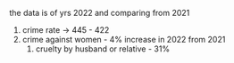 the data is of yrs 2022 and comparing from 2021
1. crime rate -> 445 - 422
2. crime against women - 4% increase in 2022 from 2021
	1. cruelty by husband or relative - 31%